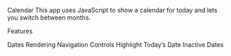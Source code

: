 Calendar
This app uses JavaScript to show a calendar for today and lets you switch between months.

Features

 Dates Rendering
 Navigation Controls
 Highlight Today’s Date
 Inactive Dates
